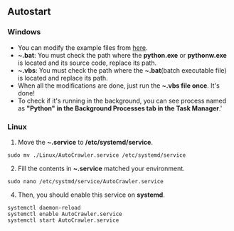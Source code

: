 ## Autostart
### Windows
* You can modify the example files from [here](https://github.com/alienatiz/TMS-AutoCrawler/tree/main/autostart/Windows).
* **~.bat**: You must check the path where the **python.exe** or **pythonw.exe** is located and its source code, replace its path.
* **~.vbs**: You must check the path where the **~.bat**(batch executable file) is located and replace its path.
* When all the modifications are done, just run the **~.vbs file once**. It's done!
* To check if it's running in the background, you can see process named as **"Python" in the Background Processes tab in the Task Manager**.'

### Linux
1. Move the **~.service** to **/etc/systemd/service**.
```
sudo mv ./Linux/AutoCrawler.service /etc/systemd/service
```

2. Fill the contents in **~.service** matched your environment.
```
sudo nano /etc/systmd/service/AutoCrawler.service
```

4. Then, you should enable this service on **systemd**.
```
systemctl daemon-reload
systemctl enable AutoCrawler.service
systemctl start AutoCrawler.service
```
